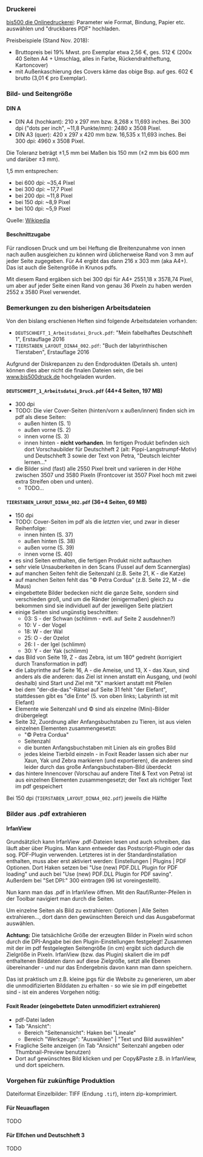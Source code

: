 ### Druckerei ###

[bis500 die Onlinedruckerei](https://www.bis500druck.de): Parameter wie Format, Bindung, Papier etc. auswählen und "druckbares PDF" hochladen.

Preisbeispiele (Stand Nov. 2018):
* Bruttopreis bei 19% Mwst. pro Exemplar etwa 2,56 €, ges. 512 € (200x 40 Seiten A4 + Umschlag, alles in Farbe, Rückendrahtheftung, Kartoncover)
* mit Außenkaschierung des Covers käme das obige Bsp. auf ges. 602 € brutto (3,01 € pro Exemplar).

### Bild- und Seitengröße ###

#### DIN A ####

* DIN A4 (hochkant): 210 x 297 mm bzw. 8,268 x 11,693 inches.
Bei 300 dpi ("dots per inch", ~11,8 Punkte/mm): 2480 x 3508 Pixel.
* DIN A3 (quer): 420 x 297 x 420 mm bzw. 16,535 x 11,693 inches.
Bei 300 dpi: 4960 x 3508 Pixel.

Die Toleranz beträgt ±1,5 mm bei Maßen bis 150 mm (±2 mm bis 600 mm und darüber ±3 mm).

1,5 mm entsprechen:

* bei 600 dpi: ~35,4 Pixel
* bei 300 dpi: ~17,7 Pixel
* bei 200 dpi: ~11,8 Pixel
* bei 150 dpi: ~8,9 Pixel
* bei 100 dpi: ~5,9 Pixel

Quelle: [Wikipedia](https://de.wikipedia.org/wiki/Papierformat#ISO-_und_DIN-Papierformate)


#### Beschnittzugabe ####
Für randlosen Druck und um bei Heftung die Breitenzunahme von innen nach außen ausgleichen zu können wird üblicherweise Rand von 3 mm auf jeder Seite zugegeben.
Für A4 ergibt das dann 216 x 303 mm (aka A4+).
Das ist auch die Seitengröße in Krunos pdfs.

Mit diesem Rand ergäben sich bei 300 dpi für A4+ 2551,18 x 3578,74 Pixel, um aber auf jeder Seite einen Rand von genau 36 Pixeln zu haben werden 2552 x 3580 Pixel verwendet.


### Bemerkungen zu den bisherigen Arbeitsdateien ###

Von den bislang erschienen Heften sind folgende Arbeitsdateien vorhanden:

* `DEUTSCHHEFT_1_Arbeitsdatei_Druck.pdf`: "Mein fabelhaftes Deutschheft 1", Erstauflage 2016
* `TIERSTABEN_LAYOUT_DINA4_002.pdf`: "Buch der labyrinthischen Tierstaben", Erstauflage 2016

Aufgrund der Diskrepanzen zu den Endprodukten (Details sh. unten) können dies aber nicht die finalen Dateien sein, die bei www.bis500druck.de hochgeladen wurden.

#### `DEUTSCHHEFT_1_Arbeitsdatei_Druck.pdf` (44+4 Seiten, 197 MB) ####
- 300 dpi
- TODO: Die vier Cover-Seiten (hinten/vorn x außen/innen) finden sich im pdf  als diese Seiten:
  * außen hinten (S. 1)
  * außen vorne (S. 2)
  * innen vorne (S. 3)
  * innen hinten - **nicht vorhanden**. Im fertigen Produkt befinden sich dort Vorschaubilder für Deutschheft 2 (alt: Pippi-Langstrumpf-Motiv) und Deutschheft 3 sowie der Text von Petra, "Deutsch leichter lernen..."  
- die Bilder sind (fast) alle 2550 Pixel breit und variieren in der Höhe zwischen 3507 und 3580 Pixeln (Frontcover ist 3507 Pixel hoch mit zwei extra Streifen oben und unten).
  - TODO...

#### `TIERSTABEN_LAYOUT_DINA4_002.pdf` (36+4 Seiten, 69 MB) ####
- 150 dpi
- TODO: Cover-Seiten im pdf als die *letzten* vier, und zwar in dieser Reihenfolge:
  * innen hinten (S. 37)
  * außen hinten (S. 38)
  * außen vorne (S. 39)
  * innen vorne (S. 40)
- es sind Seiten enthalten, die fertigen Produkt nicht auftauchen
- sehr viele Unsauberkeiten in den Scans (Fussel auf dem Scannerglas)
- auf manchen Seiten fehlt die Seitenzahl (z.B. Seite 21, K - die Katze)
- auf manchen Seiten fehlt das "&copy; Petra Cordua" (z.B. Seite 22, M - die Maus)
- eingebettete Bilder bedecken nicht die ganze Seite, sondern sind verschieden groß, und um die Ränder (einigermaßen) gleich zu bekommen sind sie individuell auf der jeweiligen Seite platziert
- einige Seiten sind ungünstig beschnitten:
  * 03: S - der Schwan (schlimm - evtl. auf Seite 2 ausdehnen?)
  * 10: V - der Vogel
  * 18: W - der Wal
  * 25: O - der Ozelot
  * 26: I - der Igel (schlimm)
  * 30: Y - der Yak (schlimm)
- das Bild von Seite 19, Z - das Zebra, ist um 180° gedreht (korrigiert durch Transformation in pdf)
- die Labyrinthe auf Seite 16, A - die Ameise, und 13, X - das Xaun, sind anders als die anderen: das Ziel ist innen anstatt ein Ausgang, und (wohl deshalb) sind Start und Ziel mit "X" markiert anstatt mit Pfeilen
- bei dem "der-die-das"-Rätsel auf Seite 31 fehlt "der Elefant", stattdessen gibt es "die Ente" (5. von oben links; Labyrinth ist mit Elefant)
- Elemente wie Seitenzahl und &copy; sind als einzelne (Mini)-Bilder drübergelegt
- Seite 32, Zuordnung aller Anfangsbuchstaben zu Tieren, ist aus vielen einzelnen Elementen zusammengesetzt:
  * "&copy; Petra Cordua"
  * Seitenzahl
  * die bunten Anfangsbuchstaben mit Linien als ein großes Bild
  * jedes kleine Tierbild einzeln - in Foxit Reader lassen sich aber nur Xaun, Yak und Zebra markieren (und exportieren), die anderen sind leider durch das große Anfangsbuchstaben-Bild überdeckt 
- das hintere Innencover (Vorschau auf andere Titel & Text von Petra) ist aus einzelnen Elementen zusammengesetzt; der Text als richtiger Text im pdf gespeichert


Bei 150 dpi (`TIERSTABEN_LAYOUT_DINA4_002.pdf`) jeweils die Hälfte 

### Bilder aus .pdf extrahieren ###
#### IrfanView ###
Grundsätzlich kann IrfanView .pdf-Dateien lesen und auch schreiben,
das läuft aber über Plugins. Man kann entweder das Postscript-Plugin
oder das sog. PDF-Plugin verwenden. Letzteres ist in der Standardinstallation
enthalten, muss aber erst aktiviert werden: Einstellungen | Plugins | PDF Optionen. Dort Haken setzen bei "Use (new) PDF.DLL Plugin for PDF loading"
und auch bei "Use (new) PDF.DLL Plugin for PDF saving".
Außerdem bei "Set DPI:" 300 eintragen (96 ist voreingestellt).

Nun kann man das .pdf in IrfanView öffnen. Mit den Rauf/Runter-Pfeilen in der Toolbar navigiert man durch die Seiten.

Um einzelne Seiten als Bild zu extrahieren: Optionen | Alle Seiten extrahieren..., dort dann den gewünschten Bereich und das Ausgabeformat auswählen.

**Achtung:** Die tatsächliche Größe der erzeugten Bilder in Pixeln wird schon durch die DPI-Angabe bei den Plugin-Einstellungen festgelegt! Zusammen mit der im pdf festgelegten Seitengröße (in cm) ergibt sich dadurch die Zielgröße in Pixeln.
IrfanView (bzw. das Plugin) skaliert die im pdf enthaltenen Bilddaten dann auf diese Zielgröße, setzt alle Ebenen übereinander - und nur das Endergebnis davon kann man dann speichern.

Das ist praktisch um z.B. kleine jpgs für die Website zu generieren,
um aber die unmodifizierten Bilddaten zu erhalten - so wie sie im pdf eingebettet sind - ist ein anderes Vorgehen nötig:

#### Foxit Reader (eingebettete Daten unmodifiziert extrahieren) ####
- pdf-Datei laden
- Tab "Ansicht":
  * Bereich "Seitenansicht": Haken bei "Lineale"
  * Bereich "Werkzeuge": "Auswählen" | "Text und Bild auswählen"
- Fragliche Seite anzeigen (in Tab "Ansicht" Seitenzahl angeben oder Thumbnail-Preview benutzen)
- Dort auf gewünschtes Bild klicken und per Copy&Paste z.B. in IrfanView, und dort speichern. 


### Vorgehen für zukünftige Produktion ###
Dateiformat Einzelbilder: TIFF (Endung `.tif`), intern zip-komprimiert.

#### Für Neuauflagen ####

TODO

#### Für Elfchen und Deutschheft 3 ####

TODO

